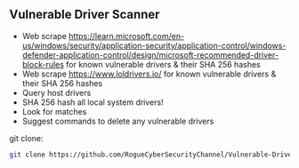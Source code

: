 Vulnerable Driver Scanner  
----------------------------

- Web scrape https://learn.microsoft.com/en-us/windows/security/application-security/application-control/windows-defender-application-control/design/microsoft-recommended-driver-block-rules for known vulnerable drivers & their SHA 256 hashes
- Web scrape https://www.loldrivers.io/ for known vulnerable drivers & their SHA 256 hashes
- Query host drivers
- SHA 256 hash all local system drivers!
- Look for matches
- Suggest commands to delete any vulnerable drivers

git clone:
```sh
git clone https://github.com/RogueCyberSecurityChannel/Vulnerable-Driver-Scanner
```
